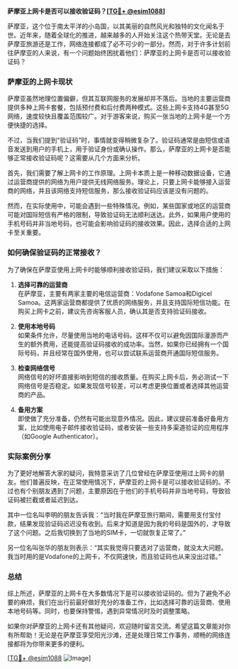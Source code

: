 **萨摩亚上网卡是否可以接收验证码？[[TG💪+ @esim1088](https://t.me/s/esim1088)]**

萨摩亚，这个位于南太平洋的小岛国，以其美丽的自然风光和独特的文化闻名于世。近年来，随着全球化的推进，越来越多的人开始关注这个热带天堂。无论是去萨摩亚旅游还是工作，网络连接都成了必不可少的一部分。然而，对于许多计划前往萨摩亚的人来说，有一个问题始终困扰着他们：萨摩亚的上网卡是否可以接收验证码？

### 萨摩亚的上网卡现状

萨摩亚虽然地理位置偏僻，但其互联网服务的发展却并不落后。当地的主要运营商提供多种上网卡套餐，包括预付费和后付费两种模式。这些上网卡支持4G甚至5G网络，速度较快且覆盖范围较广。对于游客来说，购买一张当地的上网卡是一个方便快捷的选择。

不过，当我们提到“验证码”时，事情就变得稍微复杂了。验证码通常是由短信或语音发送到用户的手机上，用于验证身份或确认操作。那么，萨摩亚的上网卡是否能够正常接收验证码呢？这需要从几个方面来分析。

首先，我们需要了解上网卡的工作原理。上网卡本质上是一种移动数据设备，它通过运营商提供的网络为用户提供无线网络服务。理论上，只要上网卡能够接入运营商的网络，并且该网络支持短信服务，那么接收验证码应该是没有问题的。

然而，在实际使用中，可能会遇到一些特殊情况。例如，某些国家或地区的运营商可能对国际短信有严格的限制，导致验证码无法顺利送达。此外，如果用户使用的手机号码并非当地号码，也可能会影响验证码的接收效果。因此，选择合适的上网卡至关重要。

### 如何确保验证码的正常接收？

为了确保在萨摩亚使用上网卡时能够顺利接收验证码，我们建议采取以下措施：

1. **选择可靠的运营商**  
   在萨摩亚，主要有两家主要的电信运营商：Vodafone Samoa和Digicel Samoa。这两家运营商都提供了优质的网络服务，并且支持国际短信功能。在购买上网卡之前，建议先咨询客服人员，确认其是否支持验证码接收。

2. **使用本地号码**  
   如果条件允许，尽量使用当地的电话号码。这样不仅可以避免因国际漫游而产生的额外费用，还能提高验证码接收的成功率。当然，如果你已经拥有一个国际号码，并且经常在国外使用，也可以尝试联系运营商开通国际短信服务。

3. **检查网络信号**  
   网络信号的好坏直接影响到短信的接收质量。在购买上网卡后，务必测试一下网络信号是否稳定。如果发现信号较差，可以考虑更换位置或者选择其他运营商的产品。

4. **备用方案**  
   即使做了充分准备，仍然有可能出现意外情况。因此，建议提前准备好备用方案，比如使用电子邮件接收验证码，或者安装一些支持多渠道验证的应用程序（如Google Authenticator）。

### 实际案例分享

为了更好地解答大家的疑问，我特意采访了几位曾经在萨摩亚使用过上网卡的朋友。他们普遍反映，在正常使用情况下，萨摩亚的上网卡是可以接收验证码的。不过也有个别朋友遇到了问题，主要原因在于他们的手机号码并非当地号码，导致验证码被拦截或者延迟到达。

其中一位名叫李明的朋友告诉我：“当时我在萨摩亚旅行期间，需要用支付宝付款，结果发现验证码迟迟没有收到。后来才知道是因为我的号码是国外的，才导致了这个问题。之后我切换到了当地的SIM卡，一切就恢复正常了。”

另一位名叫张华的朋友则表示：“其实我觉得只要选对了运营商，就没太大问题。我当时用的是Vodafone的上网卡，不仅网速快，而且验证码也从来没出过错。”

### 总结

综上所述，萨摩亚的上网卡在大多数情况下是可以接收验证码的。但为了避免不必要的麻烦，我们在出行前最好做好充分的准备工作，比如选择可靠的运营商、使用本地号码等。同时，也要保持警惕，遇到异常情况时及时调整策略。

如果你对萨摩亚的上网卡还有其他疑问，欢迎随时留言交流。希望这篇文章能对你有所帮助！无论是在萨摩亚享受阳光沙滩，还是处理日常工作事务，顺畅的网络连接都将为你带来更多的便利。

[[TG💪+ @esim1088](https://t.me/s/esim1088) ![Image](https://i.postimg.cc/4NQfJmqS/Snipaste-2025-05-13-00-14-12.png)]